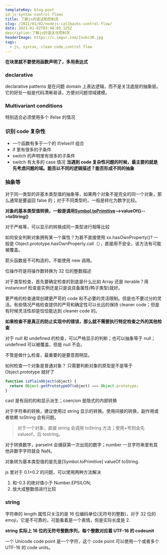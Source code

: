 ```yaml
---
templateKey: blog-post
id:js-syntax-control-flows
title: 了解js的语法和控制流
slug: /2021/01/02/nodejs-callbacks-control-flow/
date: 2021-01-02T03:48:03.125Z
description:了解js的语法与控制流
headerImage: https://i.imgur.com/Ivxkc3R.jpg
tags:
  - js, systax, clean code,control flow
---
```


**在块里就不要使用函数声明了，多用表达式**

### declarative

declarative patterns 是在问题 domain 上表达逻辑，而不是关注底层的抽象层。
它的好处一般是代码清晰易读，方便对问题领域建模。

### Multivariant conditions

特别适合必须使用多个 ifelse 的情况

### 识别 code 复杂性

- 一个函数有多于一个的 if/else/if 组合
- if 里有很多的子条件
- switch 的声明里有很多的子条件
- switch 有太多的 case 情况
  **当遇到 code 复杂性问题的时候，最主要的就是先考虑问题的域。能否以不同的逻辑描述？能否形成不同的抽象**

### 抽象等

对于同一类型的非基本类型值的抽象等，如果两个对象不是完全的同一个对象，那么通常是要返回 false 的；对于不同类型的，一般是转化为数字比较。

**对象的基本类型值转换，一般是调用[Symbol.toPrimitive]()-->valueOf()-->toString()**

对于严格等，可以显示的转换成同一类型进行相等比较

如何安全判断对象拥有某一个属性？为甚不直接使用 xx.hasOwnProperty()?
一般是 Object.prototype.hasOwnProperty.call（），直接用不安全，该方法有可能被覆盖。

箭头函数是不可构造的，不能使用 new 调用。

位操作符是将操作数转换为 32 位的整数描述

对于类型检查，首先要确定检查的到底是什么比如 Array 还是 iterable？用 instanceof 检查是实例还是只是说具备属性(鸭子类型)就好。

更严格的检查通常创建更严苛的 code 和不必要的灵活限制。但是也不要过分的灵活。有些情况严格检查提供的严苛和确定性可以长远的保持 cleaner code；但是有时候灵活性却是恰恰能达到 cleaner code 的。

**如果检查不是真正的防止实现中的错误，那么就不需要执行特定检查之外的其他检查**

对于 null 和 undefined 的检查，可以严格显示的判断；也可以抽象等于 null；undefined 可以被覆盖，但是 null 不会。

不管是做什么检查，最重要的是要意图明显。

如何检查一个对象是普通对象？
只需要判断对象的原型是不是等于 Object.prototype 就好了

```javascript
function isPlainObject(object) {
  return Object.getPrototypeOf(object) === Object.prototype;
}
```

cast 是有目的的和显示派生；coercion 是隐式的内部转换

对于字符串的转换，建议使用过 string 显示的转换。使用间接的转换，副作用或者依赖 toString 会有问题。

> 对于一个对象，直接 string 会调用 toString 方法；使用+号则会先 valueof，后 tostring。

对于转换数字，parseInt 会捕获第一次出现的数字；number 一旦字符串里有其他非数字字符就会 NaN。

对象转为基本类型值的是先是[Symbol.toPrimitive] valueOf toString.

js 里对于 0.1+0.2 的问题，可以使用两种方法解决

1. 和-0.3 的绝对值小于 Number.EPSILON;
2. 放大成整数倍进行比较

### string

字符串的 length 属性只关注的是 16 位编码单位(无符号的整数)，对于 32 位的 emoji，它是不可靠的，可能看着是一个表情，但是实际长度是 2.

**string 实际上 16 位的无符号整数序列，每个整数对应着 UTF-16 的 codeunit**

一个 Unicode code point 是一个字符，这个 code point 可以使用一个或者多个 UTF-16 的 code units。
